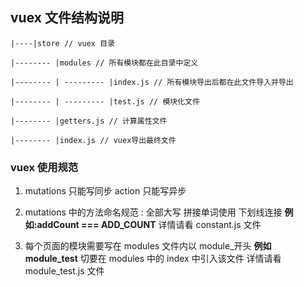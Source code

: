 ## vuex 文件结构说明

```
|----|store // vuex 目录

|-------- |modules // 所有模块都在此目录中定义

|-------- | --------- |index.js // 所有模块导出后都在此文件导入并导出

|-------- | --------- |test.js // 模块化文件

|-------- |getters.js // 计算属性文件

|-------- |index.js // vuex导出最终文件

```

### vuex 使用规范

1. mutations 只能写同步 action 只能写异步

2. mutations 中的方法命名规范 : 全部大写 拼接单词使用 下划线连接 **例如:addCount === ADD_COUNT** 详情请看 constant.js 文件

3. 每个页面的模块需要写在 modules 文件内以 module\_开头 **例如 module_test** 切要在 modules 中的 index 中引入该文件 详情请看 module_test.js 文件
